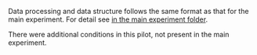 Data processing and data structure follows the same format as that for the main experiment. For detail see [in the main experiment folder](../data_forecasting/README.md).

There were additional conditions in this pilot, not present in the main experiment.